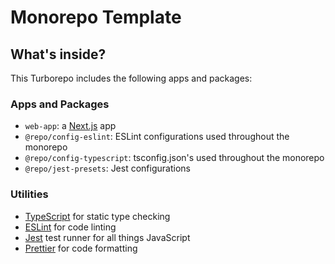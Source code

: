# Monorepo Template

## What's inside?

This Turborepo includes the following apps and packages:

### Apps and Packages

- `web-app`: a [Next.js](https://nextjs.org/) app
- `@repo/config-eslint`: ESLint configurations used throughout the monorepo
- `@repo/config-typescript`: tsconfig.json's used throughout the monorepo
- `@repo/jest-presets`: Jest configurations

### Utilities

- [TypeScript](https://www.typescriptlang.org/) for static type checking
- [ESLint](https://eslint.org/) for code linting
- [Jest](https://jestjs.io) test runner for all things JavaScript
- [Prettier](https://prettier.io) for code formatting
